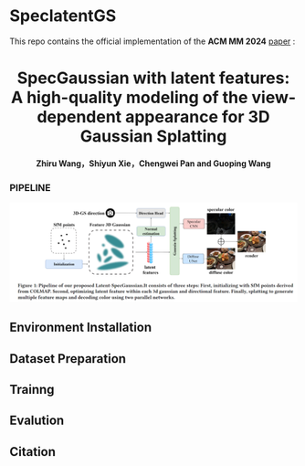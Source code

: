 # SpeclatentGS
This repo contains the official implementation of the **ACM MM 2024** [paper]() :

<div align="center">
<h1>
<b>
SpecGaussian with latent features: A high-quality modeling of the view-dependent appearance for 3D Gaussian Splatting
</b>
</h1>
<h4>
<b>
Zhiru Wang，Shiyun Xie，Chengwei Pan and Guoping Wang
</b>
</h4>
</div>

### PIPELINE 
![pipeline](/assets/pipeline.png)

## Environment Installation


## Dataset Preparation

## Trainng

## Evalution

## Citation
